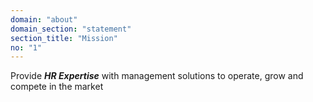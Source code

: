 ```yaml
---
domain: "about"
domain_section: "statement"
section_title: "Mission"
no: "1"
---
```


Provide ***HR Expertise*** with management solutions to operate, grow and compete in the market
